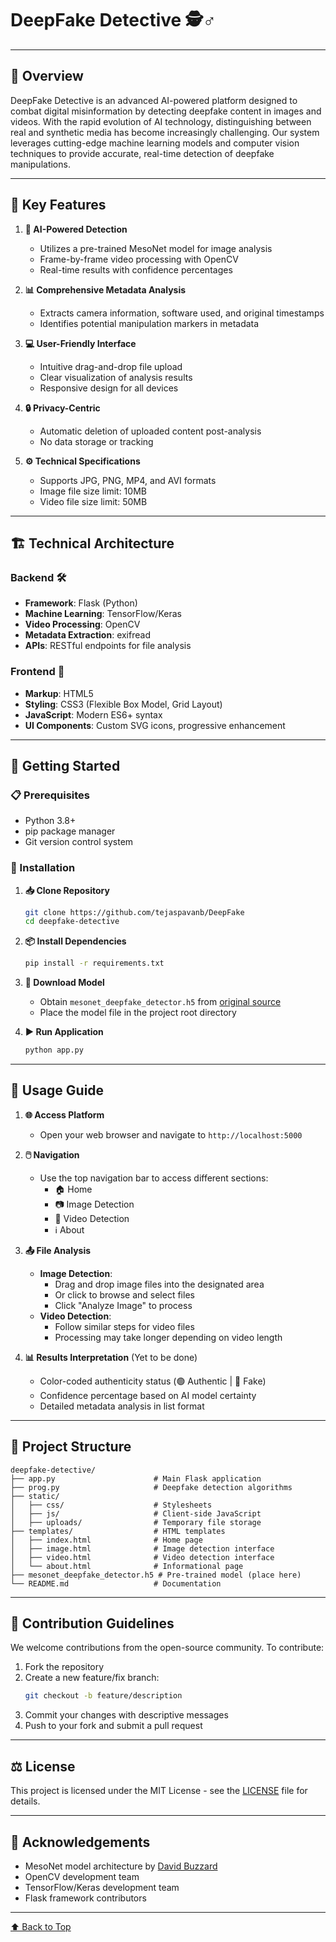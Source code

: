 
# DeepFake Detective 🕵️♂️

---

## 🌟 Overview

DeepFake Detective is an advanced AI-powered platform designed to combat digital misinformation by detecting deepfake content in images and videos. With the rapid evolution of AI technology, distinguishing between real and synthetic media has become increasingly challenging. Our system leverages cutting-edge machine learning models and computer vision techniques to provide accurate, real-time detection of deepfake manipulations.

---

## 🔑 Key Features

1. **🤖 AI-Powered Detection**
   - Utilizes a pre-trained MesoNet model for image analysis
   - Frame-by-frame video processing with OpenCV
   - Real-time results with confidence percentages

2. **📊 Comprehensive Metadata Analysis**
   - Extracts camera information, software used, and original timestamps
   - Identifies potential manipulation markers in metadata

3. **💻 User-Friendly Interface**
   - Intuitive drag-and-drop file upload
   - Clear visualization of analysis results
   - Responsive design for all devices

4. **🔒 Privacy-Centric**
   - Automatic deletion of uploaded content post-analysis
   - No data storage or tracking

5. **⚙️ Technical Specifications**
   - Supports JPG, PNG, MP4, and AVI formats
   - Image file size limit: 10MB
   - Video file size limit: 50MB

---

## 🏗️ Technical Architecture

### Backend 🛠️
- **Framework**: Flask (Python)
- **Machine Learning**: TensorFlow/Keras
- **Video Processing**: OpenCV
- **Metadata Extraction**: exifread
- **APIs**: RESTful endpoints for file analysis

### Frontend 🎨
- **Markup**: HTML5
- **Styling**: CSS3 (Flexible Box Model, Grid Layout)
- **JavaScript**: Modern ES6+ syntax
- **UI Components**: Custom SVG icons, progressive enhancement

---

## 🚀 Getting Started

### 📋 Prerequisites
- Python 3.8+
- pip package manager
- Git version control system

### 🔧 Installation

1. **📥 Clone Repository**
   ```bash
   git clone https://github.com/tejaspavanb/DeepFake
   cd deepfake-detective
   ```

2. **📦 Install Dependencies**
   ```bash
   pip install -r requirements.txt
   ```

3. **🤖 Download Model**
   - Obtain `mesonet_deepfake_detector.h5` from [original source](https://github.com/DavidBuzzard/MesoNet)
   - Place the model file in the project root directory

4. **▶️ Run Application**
   ```bash
   python app.py
   ```

---

## 📖 Usage Guide

1. **🌐 Access Platform**
   - Open your web browser and navigate to `http://localhost:5000`

2. **🖱️ Navigation**
   - Use the top navigation bar to access different sections:
     - 🏠 Home
     - 📷 Image Detection
     - 🎥 Video Detection
     - ℹ️ About

3. **📤 File Analysis**
   - **Image Detection**:
     - Drag and drop image files into the designated area
     - Or click to browse and select files
     - Click "Analyze Image" to process
   - **Video Detection**:
     - Follow similar steps for video files
     - Processing may take longer depending on video length

4. **📊 Results Interpretation** (Yet to be done)
   - Color-coded authenticity status (🟢 Authentic | 🔴 Fake)
   - Confidence percentage based on AI model certainty
   - Detailed metadata analysis in list format

---

## 📂 Project Structure

```
deepfake-detective/
├── app.py                      # Main Flask application
├── prog.py                     # Deepfake detection algorithms
├── static/
│   ├── css/                    # Stylesheets
│   ├── js/                     # Client-side JavaScript
│   ├── uploads/                # Temporary file storage
├── templates/                  # HTML templates
│   ├── index.html              # Home page
│   ├── image.html              # Image detection interface
│   ├── video.html              # Video detection interface
│   └── about.html              # Informational page
├── mesonet_deepfake_detector.h5 # Pre-trained model (place here)
└── README.md                   # Documentation
```

---

## 👥 Contribution Guidelines

We welcome contributions from the open-source community. To contribute:

1. Fork the repository
2. Create a new feature/fix branch:
   ```bash
   git checkout -b feature/description
   ```
3. Commit your changes with descriptive messages
4. Push to your fork and submit a pull request

---

## ⚖️ License

This project is licensed under the MIT License - see the [LICENSE](LICENSE) file for details.

---


## 🙏 Acknowledgements

- MesoNet model architecture by [David Buzzard](https://github.com/DavidBuzzard/MesoNet)
- OpenCV development team
- TensorFlow/Keras development team
- Flask framework contributors

---

[⬆️ Back to Top](#deepfake-detective-)
